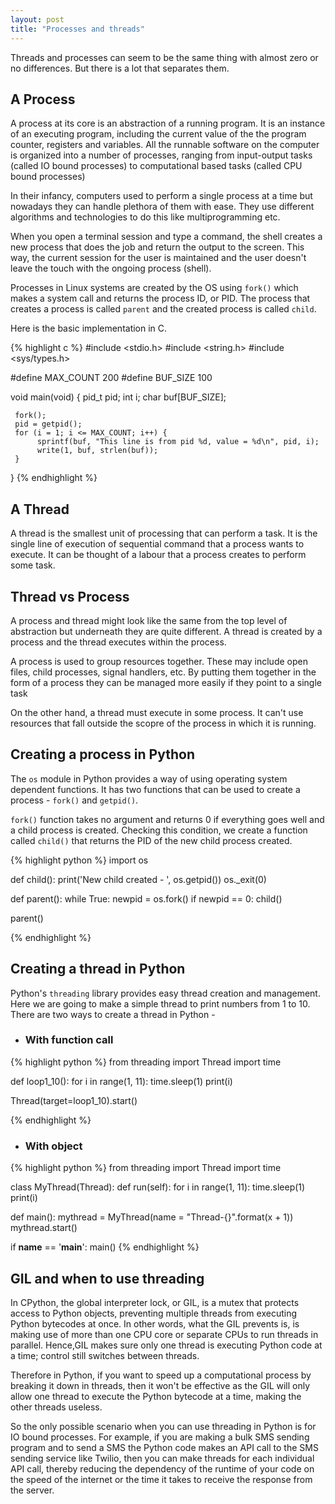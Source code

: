 ```yaml
---
layout: post
title: "Processes and threads"
---
```


Threads and processes can seem to be the same thing with almost zero or no differences. But there is a lot that separates them.

## A Process

A process at its core is an abstraction of a running program. It is an instance of an executing program, including the current value of the the program counter, registers and variables. All the runnable software on the computer is organized into a number of processes, ranging from input-output tasks (called IO bound processes) to computational based tasks (called CPU bound processes)

In their infancy, computers used to perform a single process at a time but nowadays they can handle plethora of them with ease. They use different algorithms and technologies to do this like multiprogramming etc.

When you open a terminal session and type a command, the shell creates a new process that does the job and return the output to the screen. This way, the current session for the user is maintained and the user doesn't leave the touch with the ongoing process (shell).

Processes in Linux systems are created by the OS using `fork()` which makes a system call and returns the process ID, or PID. The process that creates a process is called `parent` and the created process is called `child`.

Here is the basic implementation in C.

{% highlight c %}
#include  <stdio.h>
#include  <string.h>
#include  <sys/types.h>

#define   MAX_COUNT  200
#define   BUF_SIZE   100

void  main(void)
{
     pid_t  pid;
     int    i;
     char   buf[BUF_SIZE];

     fork();
     pid = getpid();
     for (i = 1; i <= MAX_COUNT; i++) {
          sprintf(buf, "This line is from pid %d, value = %d\n", pid, i);
          write(1, buf, strlen(buf));
     }
}
{% endhighlight %}


## A Thread

A thread is the smallest unit of processing that can perform a task. It is the single line of execution of sequential command that a process wants to execute. It can be thought of a labour that a process creates to perform some task.

## Thread vs Process

A process and thread might look like the same from the top level of abstraction but underneath they are quite different. A thread is created by a process and the thread executes within the process.

A process is used to group resources together. These may include open files, child processes, signal handlers, etc. By putting them together in the form of a process they can be managed more easily if they point to a single task

On the other hand, a thread must execute in some process. It can't use resources that fall outside the scopre of the process in which it is running.


## Creating a process in Python

The `os` module in Python provides a way of using operating system dependent functions. It has two functions that can be used to create a process - `fork()` and `getpid()`.

`fork()` function takes no argument and returns 0 if everything goes well and a child process is created. Checking this condition, we create a function called `child()` that returns the PID of the new child process created.

{% highlight python %}
import os

def child():
   print('New child created - ',  os.getpid())
   os._exit(0)

def parent():
   while True:
      newpid = os.fork()
      if newpid == 0:
         child()

parent()

{% endhighlight %}

## Creating a thread in Python

Python's `threading` library provides easy thread creation and management. Here we are going to make a simple thread to print numbers from 1 to 10. There are two ways to create a thread in Python -

* ### With function call

{% highlight python %}
from threading import Thread
import time

def loop1_10():
    for i in range(1, 11):
        time.sleep(1)
        print(i)

Thread(target=loop1_10).start()

{% endhighlight %}

* ### With object

{% highlight python %}
from threading import Thread
import time

class MyThread(Thread):
    def run(self):
        for i in range(1, 11):
        time.sleep(1)
        print(i)

def main():
    mythread = MyThread(name = "Thread-{}".format(x + 1))
    mythread.start()

if __name__ == '__main__':
    main()
{% endhighlight %}

## GIL and when to use threading

In CPython, the global interpreter lock, or GIL, is a mutex that protects access to Python objects, preventing multiple threads from executing Python bytecodes at once. In other words, what the GIL prevents is, is making use of more than one CPU core or separate CPUs to run threads in parallel. Hence,GIL makes sure only one thread is executing Python code at a time; control still switches between threads.

Therefore in Python, if you want to speed up a computational process by breaking it down in threads, then it won't be effective as the GIL will only allow one thread to execute the Python bytecode at a time, making the other threads useless.

So the only possible scenario when you can use threading in Python is for IO bound processes. For example, if you are making a bulk SMS sending program and to send a SMS the Python code makes an API call to the SMS sending service like Twilio, then you can make threads for each individual API call, thereby reducing the dependency of the runtime of your code on the speed of the internet or the time it takes to receive the response from the server.
